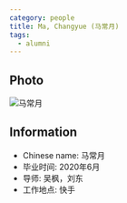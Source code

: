 ```yaml
---
category: people
title: Ma, Changyue (马常月)
tags:
  - alumni
---
```


## Photo

![马常月](https://user-images.githubusercontent.com/116997215/201502789-fb071e4a-54e5-45f0-ba95-c8fc18443af9.jpg)

## Information

- Chinese name: 马常月
- 毕业时间: 2020年6月
- 导师: 吴枫，刘东
- 工作地点: 快手
